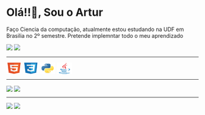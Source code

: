 # Olá!!👋, Sou o Artur

Faço Ciencia da computação, atualmente estou estudando na UDF em Brasilia no 2º semestre. Pretende implemntar todo o meu aprendizado 

<div>
  <img height="180cm" src="https://github-readme-stats.vercel.app/api?username=ArturNunes-cmd&show_icons=true&theme=blue_navy">
  <img height= "180cm" src="https://github-readme-stats.vercel.app/api/top-langs/?username=ArturNunes-cmd&layout=compact&theme=blue_navy">  
</div>

---

<div style="display: inline_block">
  <img align="center" alt="HTML" height="30" width="40" src="https://raw.githubusercontent.com/devicons/devicon/master/icons/html5/html5-original.svg">
  <img align="center" alt="CSS" height="30" width="40" src="https://raw.githubusercontent.com/devicons/devicon/master/icons/css3/css3-original.svg">
  <img align="center" alt="Python" height="30" width="40" src="https://raw.githubusercontent.com/devicons/devicon/master/icons/python/python-original.svg">
  <img align="center" alt="Java" height="30" width="40" src="https://raw.githubusercontent.com/devicons/devicon/master/icons/java/java-original.svg">
</div>

---

<div style="dislpay > inline-block">
  <img align="center" width="100" src="https://img.shields.io/badge/Font_Awesome-339AF0?style=for-the-badge&logo=fontawesome&logoColor=white">
  <img align="center" width="100" src="https://img.shields.io/badge/Bootstrap-563D7C?style=for-the-badge&logo=bootstrap&logoColor=white">
</div>

---

<div> 
  <a href="https://instagram.com/artur._nunes" target="_blank"><img src="https://img.shields.io/badge/-Instagram-%23E4405F?style=for-the-badge&logo=instagram&logoColor=white"></a> 
  <a href="https://www.linkedin.com/in/artur-nunes-318b92352" target="_blank"><img src="https://img.shields.io/badge/-LinkedIn-%230077B5?style=for-the-badge&logo=linkedin&logoColor=white"></a>
</div>
